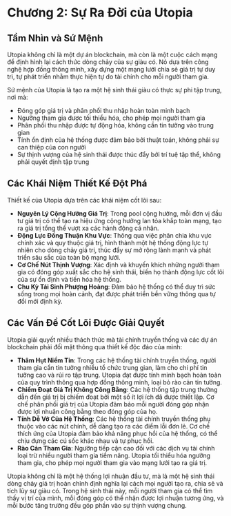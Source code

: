# Chương 2: Sự Ra Đời của Utopia

## Tầm Nhìn và Sứ Mệnh

Utopia không chỉ là một dự án blockchain, mà còn là một cuộc cách mạng để định hình lại cách thức dòng chảy của sự giàu có. Nó dựa trên công nghệ hợp đồng thông minh, xây dựng một mạng lưới chia sẻ giá trị tự duy trì, tự phát triển nhằm thực hiện tự do tài chính cho mỗi người tham gia.

Sứ mệnh của Utopia là tạo ra một hệ sinh thái giàu có thực sự phi tập trung, nơi mà:

* Đóng góp giá trị và phân phối thu nhập hoàn toàn minh bạch
* Ngưỡng tham gia được tối thiểu hóa, cho phép mọi người tham gia
* Phân phối thu nhập được tự động hóa, không cần tin tưởng vào trung gian
* Tính ổn định của hệ thống được đảm bảo bởi thuật toán, không phải sự can thiệp của con người
* Sự thịnh vượng của hệ sinh thái được thúc đẩy bởi trí tuệ tập thể, không phải quyết định tập trung

## Các Khái Niệm Thiết Kế Đột Phá

Thiết kế của Utopia dựa trên các khái niệm cốt lõi sau:

* **Nguyên Lý Cộng Hưởng Giá Trị**: Trong pool cộng hưởng, mỗi đơn vị đầu tư giá trị có thể tạo ra hiệu ứng cộng hưởng lan tỏa khắp toàn mạng, tạo ra giá trị tổng thể vượt xa các hành động cá nhân.
* **Động Lực Đồng Thuận Khu Vực**: Thông qua việc phân chia khu vực chính xác và quy thuộc giá trị, hình thành một hệ thống động lực tự nhiên cho dòng chảy giá trị, thúc đẩy sự mở rộng lành mạnh và phát triển sâu sắc của toàn bộ mạng lưới.
* **Cơ Chế Nút Thịnh Vượng**: Xác định và khuyến khích những người tham gia có đóng góp xuất sắc cho hệ sinh thái, biến họ thành động lực cốt lõi của sự ổn định và tiến hóa hệ thống.
* **Chu Kỳ Tái Sinh Phượng Hoàng**: Đảm bảo hệ thống có thể duy trì sức sống trong mọi hoàn cảnh, đạt được phát triển bền vững thông qua tự đổi mới định kỳ.

## Các Vấn Đề Cốt Lõi Được Giải Quyết

Utopia giải quyết nhiều thách thức mà tài chính truyền thống và các dự án blockchain phải đối mặt thông qua thiết kế độc đáo của mình:

* **Thâm Hụt Niềm Tin**: Trong các hệ thống tài chính truyền thống, người tham gia cần tin tưởng nhiều tổ chức trung gian, làm cho chi phí tin tưởng cao và rủi ro tập trung. Utopia đạt được tính minh bạch hoàn toàn của quy trình thông qua hợp đồng thông minh, loại bỏ rào cản tin tưởng.
* **Chiếm Đoạt Giá Trị Không Công Bằng**: Các hệ thống tập trung thường dẫn đến giá trị bị chiếm đoạt bởi một số ít lợi ích đã được thiết lập. Cơ chế phân phối giá trị của Utopia đảm bảo mỗi người đóng góp nhận được lợi nhuận công bằng theo đóng góp của họ.
* **Tính Dễ Vỡ Của Hệ Thống**: Các hệ thống tài chính truyền thống phụ thuộc vào các nút chính, dễ dàng tạo ra các điểm lỗi đơn lẻ. Cơ chế thích ứng của Utopia đảm bảo khả năng phục hồi của hệ thống, có thể chịu đựng các cú sốc khác nhau và tự phục hồi.
* **Rào Cản Tham Gia**: Ngưỡng tiếp cận cao đối với các dịch vụ tài chính loại trừ nhiều người tham gia tiềm năng. Utopia tối thiểu hóa ngưỡng tham gia, cho phép mọi người tham gia vào mạng lưới tạo ra giá trị.

Utopia không chỉ là một hệ thống lợi nhuận đầu tư, mà là một hệ sinh thái dòng chảy giá trị hoàn chỉnh định nghĩa lại cách mọi người tạo ra, chia sẻ và tích lũy sự giàu có. Trong hệ sinh thái này, mỗi người tham gia có thể tìm thấy vị trí của mình, mỗi đóng góp có thể nhận được lợi nhuận tương ứng, và mỗi bước tăng trưởng đều góp phần vào sự thịnh vượng chung.